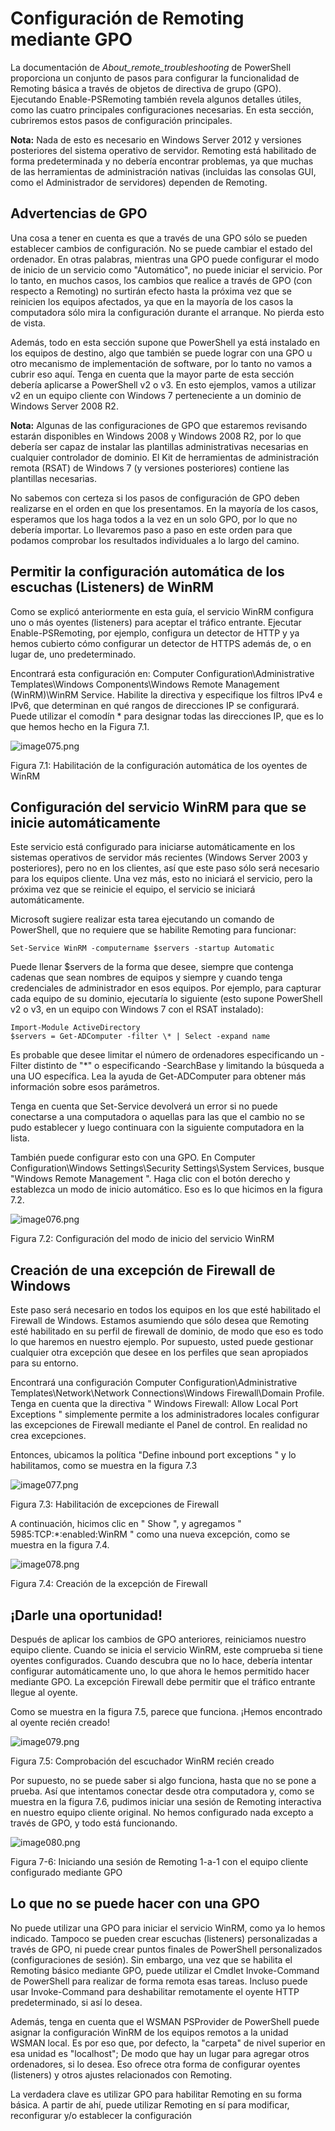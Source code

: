 # Configuración de Remoting mediante GPO

La documentación de _About_remote_troubleshooting_ de PowerShell proporciona un conjunto de pasos para configurar la funcionalidad de Remoting básica a través de objetos de directiva de grupo (GPO). Ejecutando Enable-PSRemoting también revela algunos detalles útiles, como las cuatro principales configuraciones necesarias. En esta sección, cubriremos estos pasos de configuración principales.

**Nota:** Nada de esto es necesario en Windows Server 2012 y versiones posteriores del sistema operativo de servidor. Remoting está habilitado de forma predeterminada y no debería encontrar problemas, ya que muchas de las herramientas de administración nativas (incluidas las consolas GUI, como el Administrador de servidores) dependen de Remoting.

## Advertencias de GPO

Una cosa a tener en cuenta es que a través de una GPO sólo se pueden establecer cambios de configuración. No se puede cambiar el estado del ordenador. En otras palabras, mientras una GPO puede configurar el modo de inicio de un servicio como "Automático", no puede iniciar el servicio. Por lo tanto, en muchos casos, los cambios que realice a través de GPO (con respecto a Remoting) no surtirán efecto hasta la próxima vez que se reinicien los equipos afectados, ya que en la mayoría de los casos la computadora sólo mira la configuración durante el arranque. No pierda esto de vista.

Además, todo en esta sección supone que PowerShell ya está instalado en los equipos de destino, algo que también se puede lograr con una GPO u otro mecanismo de implementación de software, por lo tanto no vamos a cubrir eso aquí. Tenga en cuenta que la mayor parte de esta sección debería aplicarse a PowerShell v2 o v3. En esto ejemplos, vamos a utilizar v2 en un equipo cliente con Windows 7 perteneciente a un dominio de Windows Server 2008 R2.

**Nota:** Algunas de las configuraciones de GPO que estaremos revisando estarán disponibles en Windows 2008 y Windows 2008 R2, por lo que debería  ser capaz de instalar las plantillas administrativas necesarias en cualquier controlador de dominio. El Kit de herramientas de administración remota (RSAT) de Windows 7 (y versiones posteriores) contiene las plantillas necesarias.

No sabemos con certeza si los pasos de configuración de GPO deben realizarse en el orden en que los presentamos. En la mayoría de los casos, esperamos que los haga todos a la vez en un solo GPO, por lo que no debería importar. Lo llevaremos paso a paso en este orden para que podamos comprobar los resultados individuales a lo largo del camino.

## Permitir la configuración automática de los escuchas (Listeners) de WinRM

Como se explicó anteriormente en esta guía, el servicio WinRM configura uno o más oyentes (listeners) para aceptar el tráfico entrante. Ejecutar Enable-PSRemoting, por ejemplo, configura un detector de HTTP y ya hemos cubierto cómo configurar un detector de HTTPS además de, o en lugar de, uno predeterminado.

Encontrará esta configuración en: Computer Configuration\\Administrative Templates\\Windows Components\\Windows Remote Management (WinRM)\\WinRM Service. Habilite la directiva y especifique los filtros IPv4 e IPv6, que determinan en qué rangos de direcciones IP se configurará. Puede utilizar el comodín \* para designar todas las direcciones IP, que es lo que hemos hecho en la Figura 7.1.

![image075.png](images/image075.png)

Figura 7.1: Habilitación de la configuración automática de los oyentes de WinRM

## Configuración del servicio WinRM para que se inicie automáticamente

Este servicio está configurado para iniciarse automáticamente en los sistemas operativos de servidor más recientes (Windows Server 2003 y posteriores), pero no en los clientes, así que este paso sólo será necesario para los equipos cliente. Una vez más, esto no iniciará el servicio, pero la próxima vez que se reinicie el equipo, el servicio se iniciará automáticamente.

Microsoft sugiere realizar esta tarea ejecutando un comando de PowerShell, que no requiere que se habilite Remoting para funcionar:

````
Set-Service WinRM -computername $servers -startup Automatic
````

Puede llenar $servers de la forma que desee, siempre que contenga cadenas que sean nombres de equipos y siempre y cuando tenga credenciales de administrador en esos equipos. Por ejemplo, para capturar cada equipo de su dominio, ejecutaría lo siguiente (esto supone PowerShell v2 o v3, en un equipo con Windows 7 con el RSAT instalado):

````
Import-Module ActiveDirectory
$servers = Get-ADComputer -filter \* | Select -expand name
````

Es probable que desee limitar el número de ordenadores especificando un - Filter distinto de "\*" o especificando -SearchBase y limitando la búsqueda a una UO específica. Lea la ayuda de Get-ADComputer para obtener más información sobre esos parámetros.

Tenga en cuenta que Set-Service devolverá un error si no puede conectarse a una computadora o aquellas para las que el cambio no se pudo establecer y luego continuara con la siguiente computadora en la lista.

También puede configurar esto con una GPO. En Computer Configuration\Windows Settings\Security Settings\System Services, busque "Windows Remote Management ". Haga clic con el botón derecho y establezca un modo de inicio automático. Eso es lo que hicimos en la figura 7.2.

![image076.png](images/image076.png)

Figura 7.2: Configuración del modo de inicio del servicio WinRM

## Creación de una excepción de Firewall de Windows

Este paso será necesario en todos los equipos en los que esté habilitado el Firewall de Windows. Estamos asumiendo que sólo desea que Remoting esté habilitado en su perfil de firewall de dominio, de modo que eso es todo lo que haremos en nuestro ejemplo. Por supuesto, usted puede gestionar cualquier otra excepción que desee en los perfiles que sean apropiados para su entorno.

Encontrará una configuración Computer Configuration\Administrative Templates\Network\Network Connections\Windows Firewall\Domain Profile. Tenga en cuenta que la directiva " Windows Firewall: Allow Local Port Exceptions " simplemente permite a los administradores locales configurar las excepciones de Firewall mediante el Panel de control. En realidad no crea excepciones.

Entonces, ubicamos la política "Define inbound port exceptions " y lo habilitamos, como se muestra en la figura 7.3

![image077.png](images/image077.png)

Figura 7.3: Habilitación de excepciones de Firewall

A continuación, hicimos clic en " Show ", y agregamos " 5985:TCP:*:enabled:WinRM " como una nueva excepción, como se muestra en la figura 7.4.

![image078.png](images/image078.png)

Figura 7.4: Creación de la excepción de Firewall

## ¡Darle una oportunidad!

Después de aplicar los cambios de GPO anteriores, reiniciamos nuestro equipo cliente. Cuando se inicia el servicio WinRM, este comprueba si tiene oyentes configurados. Cuando descubra que no lo hace, debería intentar configurar automáticamente uno, lo que ahora le hemos permitido hacer mediante GPO. La excepción Firewall debe permitir que el tráfico entrante llegue al oyente.

Como se muestra en la figura 7.5, parece que funciona. ¡Hemos encontrado al oyente recién creado!

![image079.png](images/image079.png)

Figura 7.5: Comprobación del escuchador WinRM recién creado

Por supuesto, no se puede saber si algo funciona, hasta que no se pone a prueba. Así que intentamos conectar desde  otra computadora y, como se muestra en la figura 7.6, pudimos iniciar una sesión de Remoting interactiva en nuestro equipo cliente original. No hemos configurado nada excepto a través de GPO, y todo está funcionando.

![image080.png](images/image080.png)

Figura 7-6: Iniciando una sesión de Remoting 1-a-1 con el equipo cliente configurado mediante GPO

## Lo que no se puede hacer con una GPO

No puede utilizar una GPO para iniciar el servicio WinRM, como ya lo hemos indicado. Tampoco se pueden crear escuchas (listeners) personalizadas a través de GPO, ni puede crear puntos finales de PowerShell personalizados (configuraciones de sesión). Sin embargo, una vez que se habilita el Remoting básico mediante GPO, puede utilizar el Cmdlet Invoke-Command de PowerShell para realizar de forma remota esas tareas. Incluso puede usar Invoke-Command para deshabilitar remotamente el oyente HTTP predeterminado, si así lo desea.

Además, tenga en cuenta que el WSMAN PSProvider de PowerShell puede asignar la configuración WinRM de los equipos remotos a la unidad WSMAN local. Es por eso que, por defecto, la "carpeta" de nivel superior en esa unidad es "localhost"; De modo que hay un lugar para agregar otros ordenadores, si lo desea. Eso ofrece otra forma de configurar oyentes (listeners) y otros ajustes relacionados con Remoting.

La verdadera clave es utilizar GPO para habilitar Remoting en su forma básica. A partir de ahí, puede utilizar Remoting en sí para modificar, reconfigurar y/o establecer la configuración
